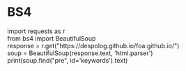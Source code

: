 # BS4
<p>import requests as r <br/>
from bs4 import BeautifulSoup <br/>
response = r.get("https://despolog.github.io/foa.github.io/")<br/>
soup = BeautifulSoup(response.text, 'html.parser')<br/>
print(soup.find("pre", id='keywords').text)
</p>
